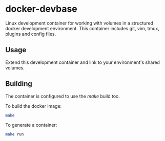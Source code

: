 docker-devbase
==

Linux development container for working with volumes in a structured docker
development environment.  This container includes git, vim, tmux, plugins and
config files.

## Usage

Extend this development container and link to your environment's shared volumes.

## Building

The container is configured to use the *make* build too.

To build the docker image:
```bash
make
```

To generate a container:
```bash
make run
```






